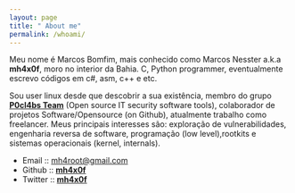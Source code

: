 ```yaml
---
layout: page
title: " About me"
permalink: /whoami/
---
```


Meu nome é Marcos Bomfim, mais conhecido como Marcos Nesster a.k.a **mh4x0f**, moro no interior da Bahia. C, Python programmer, eventualmente escrevo códigos em c#, asm, c++ e etc.

Sou user linux desde que descobrir a sua existência,
membro do grupo [**P0cl4bs Team**](https://github.com/P0cL4bs) (Open source IT security software tools), colaborador de projetos Software/Opensource (on Github), atualmente trabalho como freelancer. Meus principais interesses são: exploração de vulnerabilidades, engenharia reversa de software, programação (low level),rootkits e sistemas operacionais (kernel, internals).


- Email :: mh4root@gmail.com
- Github :: [**mh4x0f**](https://github.com/mh4x0f)
- Twitter :: [**mh4x0f**](https://twitter.com/mh4x0f)
